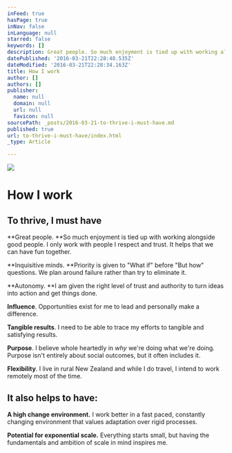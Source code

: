 ```yaml
---
inFeed: true
hasPage: true
inNav: false
inLanguage: null
starred: false
keywords: []
description: Great people. So much enjoyment is tied up with working alongside good people. I only work with people I respect and trust. It helps that we can have fun together.
datePublished: '2016-03-21T22:28:48.535Z'
dateModified: '2016-03-21T22:28:34.163Z'
title: How I work
author: []
authors: []
publisher:
  name: null
  domain: null
  url: null
  favicon: null
sourcePath: _posts/2016-03-21-to-thrive-i-must-have.md
published: true
url: to-thrive-i-must-have/index.html
_type: Article

---
```

![](https://the-grid-user-content.s3-us-west-2.amazonaws.com/8e513c3e-a675-4d2a-9d95-b844684f7be5.jpg)

# How I work

## To thrive, I must have

**Great people. **So much enjoyment is tied up with working alongside good people. I only work with people I respect and trust. It helps that we can have fun together.

**Inquisitive minds. **Priority is given to "What if" before "But how" questions. We plan around failure rather than try to eliminate it.

**Autonomy. **I am given the right level of trust and authority to turn ideas into action and get things done. 

**Influence**. Opportunities exist for me to lead and personally make a difference. 

**Tangible results**. I need to be able to trace my efforts to tangible and satisfying results. 

**Purpose**. I believe whole heartedly in _why_ we're doing what we're doing. Purpose isn't entirely about social outcomes, but it often includes it.

**Flexibility**. I live in rural New Zealand and while I do travel, I intend to work remotely most of the time. 

## It also helps to have: 

**A high change environment.** I work better in a fast paced, constantly changing environment that values adaptation over rigid processes.

**Potential for exponential scale.** Everything starts small, but having the fundamentals and ambition of scale in mind inspires me.
